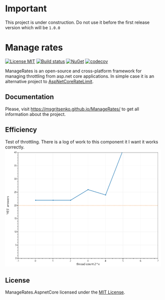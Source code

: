 
# Important
This project is under construction. Do not use it before the first release version which will be `1.0.0`

Manage rates
============

[![License MIT](https://img.shields.io/badge/license-MIT-blue.svg)](LICENSE)
[![Build status](https://ci.appveyor.com/api/projects/status/s9rlmu3a06duyshc/branch/master?svg=true)](https://ci.appveyor.com/project/msgritsenko/managerates/branch/master)
[![NuGet](https://img.shields.io/nuget/v/ManageRates.AspnetCore.svg)](https://www.nuget.org/packages/ManageRates.AspnetCore/) 
[![codecov](https://codecov.io/gh/msgritsenko/ManageRates/branch/master/graph/badge.svg)](https://codecov.io/gh/msgritsenko/ManageRates)


ManageRates is an open-source and cross-platform framework for managing throttling from asp.net core applications. In simple case it is an alternative project to [AspNetCoreRateLimit](https://github.com/stefanprodan/AspNetCoreRateLimit). 

## Documentation
Please, visit https://msgritsenko.github.io/ManageRates/ to get all information about the project.

## Efficiency 
Test of throttling. There is a log of work to this component it I want it works correctly.
![efficiency fisualization](./docfx_project/articles/images/efficiency.png)

## License

ManageRates.AspnetCore licensed under the [MIT License](https://raw.githubusercontent.com/msgritsenko/ManageRates/master/LICENSE).
